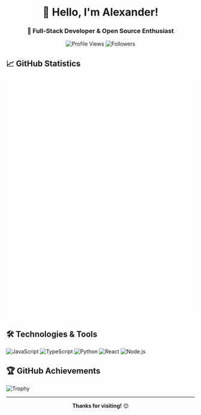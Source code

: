 <div align="center">

# 👋 Hello, I'm Alexander!

### 🚀 Full-Stack Developer & Open Source Enthusiast

![Profile Views](https://komarev.com/ghpvc/?username=Vu4eke&color=blueviolet)
![Followers](https://img.shields.io/github/followers/Vu4eke?style=social)

</div>

## 📈 GitHub Statistics

<!-- ВСТАВЬ ЭТУ СТРОКУ - ОНА ПОКАЖЕТ ВСЕ МЕТРИКИ ВМЕСТЕ В ОДНОМ ИЗОБРАЖЕНИИ -->
![Metrics](https://raw.githubusercontent.com/Vu4eke/Vu4eke/main/github-metrics.svg)

## 🛠️ Technologies & Tools

![JavaScript](https://img.shields.io/badge/-JavaScript-F7DF1E?style=flat-square&logo=javascript&logoColor=black)
![TypeScript](https://img.shields.io/badge/-TypeScript-3178C6?style=flat-square&logo=typescript&logoColor=white)
![Python](https://img.shields.io/badge/-Python-3776AB?style=flat-square&logo=python&logoColor=white)
![React](https://img.shields.io/badge/-React-61DAFB?style=flat-square&logo=react&logoColor=black)
![Node.js](https://img.shields.io/badge/-Node.js-339933?style=flat-square&logo=node.js&logoColor=white)

## 🏆 GitHub Achievements

![Trophy](https://github-profile-trophy.vercel.app/?username=Vu4eke&theme=onedark&no-frame=true&row=2)

---

<div align="center">

**Thanks for visiting!** 😊

</div>
